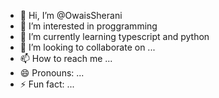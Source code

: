 - 👋 Hi, I’m @OwaisSherani
- 👀 I’m interested in proggramming
- 🌱 I’m currently learning typescript and python
- 💞️ I’m looking to collaborate on ...
- 📫 How to reach me ...
- 😄 Pronouns: ...
- ⚡ Fun fact: ...

<!---
OwaisSherani/OwaisSherani is a ✨ special ✨ repository because its `README.md` (this file) appears on your GitHub profile.
You can click the Preview link to take a look at your changes.
--->
